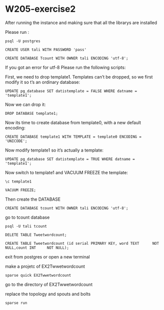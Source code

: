 # W205-exercise2

 After running the instance and making sure that all the librarys are installed

 Please run :
 
    psql -U postgres
   
    CREATE USER tali WITH PASSWORD 'pass'
   
    CREATE DATABASE Tcount WITH OWNER tali ENCODING 'utf-8';
   
 If you got an error for utf-8 Please run the following scripts:
 
 First, we need to drop template1. Templates can’t be dropped, so we first modify it so t’s an ordinary database:

    UPDATE pg_database SET datistemplate = FALSE WHERE datname = 'template1';

 Now we can drop it:

    DROP DATABASE template1;

 Now its time to create database from template0, with a new default encoding:

    CREATE DATABASE template1 WITH TEMPLATE = template0 ENCODING = 'UNICODE';

 Now modify template1 so it’s actually a template:

    UPDATE pg_database SET datistemplate = TRUE WHERE datname = 'template1';

 Now switch to template1 and VACUUM FREEZE the template:

    \c template1

    VACUUM FREEZE;

 Then create the DATABASE
 
    CREATE DATABASE tcount WITH OWNER tali ENCODING 'utf-8';
    
 go to tcount database
 
	psql -U tali tcount
    
	DELETE TABLE Tweetwordcount;
    
	CREATE TABLE Tweetwordcount (id serial PRIMARY KEY, word TEXT      NOT NULL,count INT     NOT NULL);

exit from postgres or open a new terminal  

make a projetc of EX2Twwetwordcount

    sparse quick EX2Twwetwordcount
    
go to the directory of EX2Twwetwordcount

replace the topology and spouts and bolts

    sparse run 


	
	
	
